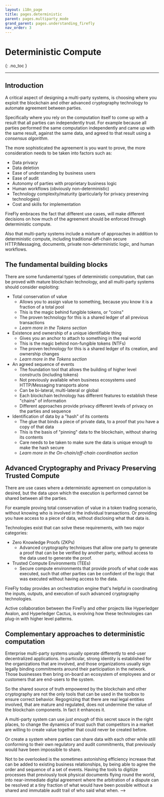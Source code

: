 ```yaml
---
layout: i18n_page
title: pages.deterministic
parent: pages.multiparty_mode
grand_parent: pages.understanding_firefly
nav_order: 3
---
```


# Deterministic Compute
{: .no_toc }

---

## Introduction

A critical aspect of designing a multi-party systems, is choosing where you exploit
the blockchain and other advanced cryptography technology to automate agreement
between parties.

Specifically where you rely on the computation itself to come up with a result that all parties
can independently trust. For example because all parties performed the same computation
independently and came up with the same result, against the same data, and agreed
to that result using a _consensus algorithm_.

The more sophisticated the agreement is you want to prove, the more consideration needs
to be taken into factors such as:

- Data privacy
- Data deletion
- Ease of understanding by business users
- Ease of audit
- Autonomy of parties with proprietary business logic
- Human workflows (obviously non-deterministic)
- Technology complexity/maturity (particularly for privacy preserving technologies)
- Cost and skills for implementation

FireFly embraces the fact that different use cases, will make different decisions on how much
of the agreement should be enforced through deterministic compute.

Also that multi-party systems include a mixture of approaches in addition to deterministic
compute, including traditional off-chain secure HTTP/Messaging, documents, private
non-deterministic logic, and human workflows.

## The fundamental building blocks

There are some fundamental types of deterministic computation, that can be proved with
mature blockchain technology, and all multi-party systems should consider exploiting:

- Total conservation of value
  - Allows you to assign value to something, because you know it is a fraction of a total pool
  - This is the magic behind fungible tokens, or "coins"
  - The proven technology for this is a shared ledger of all previous transactions
  - _Learn more in the Tokens section_
- Existence and ownership of a unique identifiable thing
  - Gives you an anchor to attach to something in the real world
  - This is the magic behind non-fungible tokens (NTFs)
  - The proven technology for this is a shared ledger of its creation, and ownership changes
  - _Learn more in the Tokens section_
- An agreed sequence of events
  - The foundation tool that allows the building of higher level constructs (including tokens)
  - Not previously available when business ecosystems used HTTP/Messaging transports alone
  - Can be bi-lateral, multi-lateral or global
  - Each blockchain technology has different features to establish these "chains" of information
  - Different approaches provide privacy different levels of privacy on the parties and sequence
- Identification of data by a "hash" of its contents
  - The glue that binds a piece of private data, to a proof that you have a copy of that data
  - This is the basis of "pinning" data to the blockchain, without sharing its contents
  - Care needs to be taken to make sure the data is unique enough to make the hash secure
  - _Learn more in the On-chain/off-chain coordination section_

## Advanced Cryptography and Privacy Preserving Trusted Compute

There are use cases where a deterministic agreement on computation is desired,
but the data upon which the execution is performed cannot be shared between all the parties.

For example proving total conservation of value in a token trading scenario, without
knowing who is involved in the individual transactions. Or providing you have access to a piece of
data, without disclosing what that data is.

Technologies exist that can solve these requirements, with two major categories:

- Zero Knowledge Proofs (ZKPs)
  - Advanced cryptography techniques that allow one party to generate a proof that can be
    be verified by another party, without access to the data used to generate the proof.
- Trusted Compute Environments (TEEs)
  - Secure compute environments that provide proofs of what code was executed, such that
    other parties can be confident of the logic that was executed without having access to the data.

FireFly today provides an orchestration engine that's helpful in coordinating the inputs, outputs,
and execution of such advanced cryptography technologies.

Active collaboration between the FireFly and other projects like Hyperledger Avalon,
and Hyperledger Cactus, is evolving how these technologies can plug-in with higher level patterns.

## Complementary approaches to deterministic computation

Enterprise multi-party systems usually operate differently to end-user decentralized
applications. In particular, strong identity is established for the organizations that are
involved, and those organizations usually sign legally binding commitments around their participation
in the network. Those businesses then bring on-board an ecosystem of employees and or customers that
are end-users to the system.

So the shared source of truth empowered by the blockchain and other cryptography are not the only
tools that can be used in the toolbox to ensure correct behavior. Regognizing that there are real
legal entities involved, that are mature and regulated, does not undermine the value of the blockchain
components. In fact it enhances it.

A multi-party system can use _just enough_ of this secret sauce in the right places, to change
the dynamics of trust such that competitors in a market are willing to create value together that
could never be created before.

Or create a system where parties can share data with each other while still conforming to their own
regulatory and audit commitments, that previously would have been impossible to share.

Not to be overlooked is the sometimes astonishing efficiency increase that can be added to existing
business relationships, by being able to agree the order and sequence of a set of events. Having the
tools to digitize processes that previously took physical documents flying round the world, into
near-immediate digital agreement where the arbitration of a dispute can be resolved at a tiny fraction
of what would have been possible without a shared and immutable audit trail of who said what when. -->
